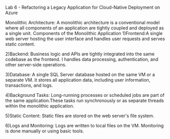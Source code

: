 Lab 6 - Refactoring a Legacy Application for Cloud-Native Deployment on Azure

Monolithic Architecture: A monolithic architecture is a conventional model where all components of an application are tightly coupled and deployed as a single unit.
Components of the Monolithic Application
1)Frontend:A single web server hosting the user interface and handles user requests and serves static content.

2)Backend: Business logic and APIs are tightly integrated into the same codebase as the frontend. I handles data processing, authentication, and other server-side operations.

3)Database: A single SQL Server database hosted on the same VM or a separate VM. it stores all application data, including user information, transactions, and logs.

4)Background Tasks: Long-running processes or scheduled jobs are part of the same application.These tasks run synchronously or as separate threads within the monolithic application.

5)Static Content: Static files are stored on the web server's file system.

6)Logs and Monitoring: Logs are written to local files on the VM. Monitoring is done manually or using basic tools.



